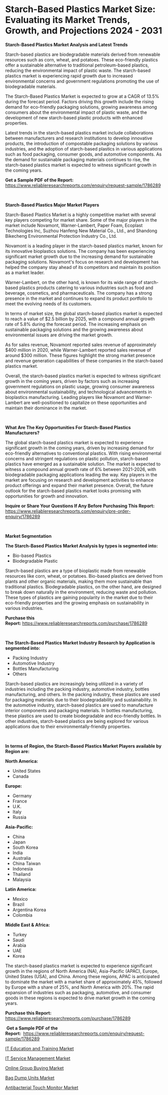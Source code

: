 <p><h1>Starch-Based Plastics Market Size: Evaluating its Market Trends, Growth, and Projections 2024 - 2031</h1></p><p><strong>Starch-Based Plastics Market Analysis and Latest Trends</strong></p>
<p><p>Starch-based plastics are biodegradable materials derived from renewable resources such as corn, wheat, and potatoes. These eco-friendly plastics offer a sustainable alternative to traditional petroleum-based plastics, reducing the environmental impact of plastic waste. The starch-based plastics market is experiencing rapid growth due to increased environmental concerns and government regulations promoting the use of biodegradable materials. </p><p>The Starch-Based Plastics Market is expected to grow at a CAGR of 13.5% during the forecast period. Factors driving this growth include the rising demand for eco-friendly packaging solutions, growing awareness among consumers about the environmental impact of plastic waste, and the development of new starch-based plastic products with enhanced properties. </p><p>Latest trends in the starch-based plastics market include collaborations between manufacturers and research institutions to develop innovative products, the introduction of compostable packaging solutions by various industries, and the adoption of starch-based plastics in various applications such as food packaging, consumer goods, and automotive components. As the demand for sustainable packaging materials continues to rise, the starch-based plastics market is expected to witness significant growth in the coming years.</p></p>
<p><strong>Get a Sample PDF of the Report:&nbsp;</strong> <a href="https://www.reliableresearchreports.com/enquiry/request-sample/1786289">https://www.reliableresearchreports.com/enquiry/request-sample/1786289</a></p>
<p>&nbsp;</p>
<p><strong>Starch-Based Plastics Major Market Players</strong></p>
<p><p>Starch-Based Plastics Market is a highly competitive market with several key players competing for market share. Some of the major players in the market include Novamont, Warner-Lambert, Paper Foam, Ecoplast Technologies Inc, Suzhou Hanfeng New Material Co., Ltd., and Shandong Bikecheng Environmental Protection Industry Co., Ltd.</p><p>Novamont is a leading player in the starch-based plastics market, known for its innovative bioplastics solutions. The company has been experiencing significant market growth due to the increasing demand for sustainable packaging solutions. Novamont's focus on research and development has helped the company stay ahead of its competitors and maintain its position as a market leader.</p><p>Warner-Lambert, on the other hand, is known for its wide range of starch-based plastics products catering to various industries such as food and beverage, cosmetics, and pharmaceuticals. The company has a strong presence in the market and continues to expand its product portfolio to meet the evolving needs of its customers.</p><p>In terms of market size, the global starch-based plastics market is expected to reach a value of $2.5 billion by 2025, with a compound annual growth rate of 5.8% during the forecast period. The increasing emphasis on sustainable packaging solutions and the growing awareness about environmental issues are driving the market growth.</p><p>As for sales revenue, Novamont reported sales revenue of approximately $400 million in 2020, while Warner-Lambert reported sales revenue of around $300 million. These figures highlight the strong market presence and revenue generation capabilities of these companies in the starch-based plastics market.</p><p>Overall, the starch-based plastics market is expected to witness significant growth in the coming years, driven by factors such as increasing government regulations on plastic usage, growing consumer awareness about environmental sustainability, and technological advancements in bioplastics manufacturing. Leading players like Novamont and Warner-Lambert are well-positioned to capitalize on these opportunities and maintain their dominance in the market.</p></p>
<p>&nbsp;</p>
<p><strong>What Are The Key Opportunities For Starch-Based Plastics Manufacturers?</strong></p>
<p><p>The global starch-based plastics market is expected to experience significant growth in the coming years, driven by increasing demand for eco-friendly alternatives to conventional plastics. With rising environmental concerns and stringent regulations on plastic pollution, starch-based plastics have emerged as a sustainable solution. The market is expected to witness a compound annual growth rate of 6% between 2021-2026, with biodegradable packaging applications leading the way. Key players in the market are focusing on research and development activities to enhance product offerings and expand their market presence. Overall, the future outlook for the starch-based plastics market looks promising with opportunities for growth and innovation.</p></p>
<p><strong>Inquire or Share Your Questions If Any Before Purchasing This Report:</strong> <a href="https://www.reliableresearchreports.com/enquiry/pre-order-enquiry/1786289">https://www.reliableresearchreports.com/enquiry/pre-order-enquiry/1786289</a></p>
<p>&nbsp;</p>
<p><strong>Market Segmentation</strong></p>
<p><strong>The Starch-Based Plastics Market Analysis by types is segmented into:</strong></p>
<p><ul><li>Bio-based Plastics</li><li>Biodegradable Plastic</li></ul></p>
<p><p>Starch-based plastics are a type of bioplastic made from renewable resources like corn, wheat, or potatoes. Bio-based plastics are derived from plants and other organic materials, making them more sustainable than traditional plastics. Biodegradable plastics, on the other hand, are designed to break down naturally in the environment, reducing waste and pollution. These types of plastics are gaining popularity in the market due to their eco-friendly properties and the growing emphasis on sustainability in various industries.</p></p>
<p><strong>Purchase this Report:&nbsp;</strong><a href="https://www.reliableresearchreports.com/purchase/1786289">https://www.reliableresearchreports.com/purchase/1786289</a></p>
<p>&nbsp;</p>
<p><strong>The Starch-Based Plastics Market Industry Research by Application is segmented into:</strong></p>
<p><ul><li>Packing Industry</li><li>Automotive Industry</li><li>Bottles Manufacturing</li><li>Others</li></ul></p>
<p><p>Starch-based plastics are increasingly being utilized in a variety of industries including the packing industry, automotive industry, bottles manufacturing, and others. In the packing industry, these plastics are used for packaging materials due to their biodegradability and sustainability. In the automotive industry, starch-based plastics are used to manufacture interior components and packaging materials. In bottles manufacturing, these plastics are used to create biodegradable and eco-friendly bottles. In other industries, starch-based plastics are being explored for various applications due to their environmentally-friendly properties.</p></p>
<p>&nbsp;</p>
<p><strong>In terms of Region, the Starch-Based Plastics Market Players available by Region are:</strong></p>
<p>
    <p> <strong> North America: </strong>
        <ul>
            <li>United States</li>
            <li>Canada</li>
        </ul>
        </p> 
    <p> <strong> Europe: </strong>
        <ul>
            <li>Germany</li>
            <li>France</li>
            <li>U.K.</li>
            <li>Italy</li>
            <li>Russia</li>
        </ul>
        </p> 
    <p> <strong> Asia-Pacific: </strong>
        <ul>
            <li>China</li>
            <li>Japan</li>
            <li>South Korea</li>
            <li>India</li>
            <li>Australia</li>
            <li>China Taiwan</li>
            <li>Indonesia</li>
            <li>Thailand</li>
            <li>Malaysia</li>
        </ul>
        </p> 
    <p> <strong> Latin America: </strong>
        <ul>
            <li>Mexico</li>
            <li>Brazil</li>
            <li>Argentina Korea</li>
            <li>Colombia</li>
        </ul>
        </p> 
    <p> <strong> Middle East & Africa: </strong>
        <ul>
            <li>Turkey</li>
            <li>Saudi</li>
            <li>Arabia</li>
            <li>UAE</li>
            <li>Korea</li>
        </ul>
    </p>
    </p>
<p><p>The starch-based plastics market is expected to experience significant growth in the regions of North America (NA), Asia-Pacific (APAC), Europe, United States (USA), and China. Among these regions, APAC is anticipated to dominate the market with a market share of approximately 45%, followed by Europe with a share of 25%, and North America with 20%. The rapid expansion of industries such as packaging, automotive, and consumer goods in these regions is expected to drive market growth in the coming years.</p></p>
<p><strong>Purchase this Report: </strong><a href="https://www.reliableresearchreports.com/purchase/1786289">https://www.reliableresearchreports.com/purchase/1786289</a></p>
<p>&nbsp;<strong>Get a Sample PDF of the Report:&nbsp;&nbsp;</strong><a href="https://www.reliableresearchreports.com/enquiry/request-sample/1786289">https://www.reliableresearchreports.com/enquiry/request-sample/1786289</a></p>
<p><strong></strong></p>
<p><p><a href="https://medium.com/@ruthmorales25/it-education-and-training-market-the-key-to-successful-business-strategy-forecast-till-2031-c4972fa28a5a">IT Education and Training Market</a></p><p><a href="https://medium.com/@ruthmorales25/it-service-management-market-insights-into-market-cagr-market-trends-and-growth-strategies-7d9360289c83">IT Service Management Market</a></p><p><a href="https://medium.com/@anamariaagolli86/decoding-online-group-buying-market-metrics-market-share-trends-and-growth-patterns-e61a0c0de825">Online Group Buying Market</a></p><p><a href="https://github.com/mharielmesa/Market-Research-Report-List-2/blob/main/bag-dump-units-market.md">Bag Dump Units Market</a></p><p><a href="https://github.com/suaretopek9/Market-Research-Report-List-1/blob/main/antibacterial-touch-monitor-market.md">Antibacterial Touch Monitor Market</a></p></p>